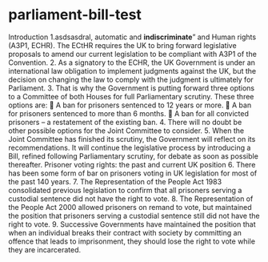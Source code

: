 parliament-bill-test
====================
Introduction 
1.asdsasdral, automatic and 
**indiscriminate**” and Human rights (A3P1, ECHR). The ECtHR 
requires the UK to bring forward legislative proposals to amend our 
current legislation to be compliant with A3P1 of the Convention. 
2. As a signatory to the ECHR, the UK Government is under an international 
law obligation to implement judgments against the UK, but the decision on 
changing the law to comply with the judgment is ultimately for Parliament. 
3. That is why the Government is putting forward three options to a 
Committee of both Houses for full Parliamentary scrutiny. These three 
options are: 
 A ban for prisoners sentenced to 12 years or more. 
 A ban for prisoners sentenced to more than 6 months. 
 A ban for all convicted prisoners – a restatement of the existing ban. 
4. There will no doubt be other possible options for the Joint Committee to 
consider. 
5. When the Joint Committee has finished its scrutiny, the Government will 
reflect on its recommendations. It will continue the legislative process by 
introducing a Bill, refined following Parliamentary scrutiny, for debate as 
soon as possible thereafter. 
Prisoner voting rights: the past and current UK position 
6. There has been some form of bar on prisoners voting in UK legislation for 
most of the past 140 years. 
7. The Representation of the People Act 1983 consolidated previous 
legislation to confirm that all prisoners serving a custodial sentence did 
not have the right to vote. 
8. The Representation of the People Act 2000 allowed prisoners on remand 
to vote, but maintained the position that prisoners serving a custodial 
sentence still did not have the right to vote. 
9. Successive Governments have maintained the position that when an 
individual breaks their contract with society by committing an offence that 
leads to imprisonment, they should lose the right to vote while they are 
incarcerated. 
